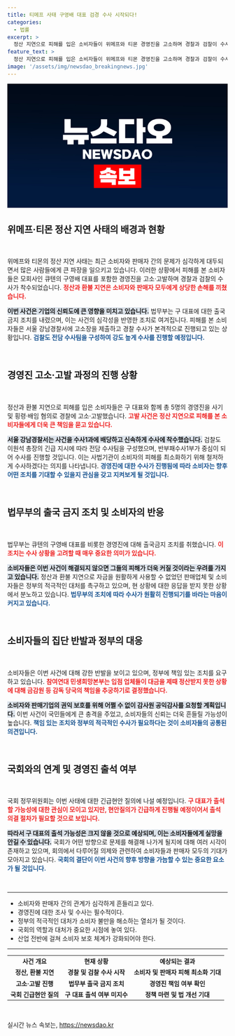 ```yaml
---
title: 티메프 사태 구영배 대표 검경 수사 시작되다!
categories:
  - 법률
excerpt: >
  정산 지연으로 피해를 입은 소비자들이 위메프와 티몬 경영진을 고소하며 경찰과 검찰이 수사에 착수했습니다. 법무부는 구영배 대표에게 출국금지 조치를 내렸고, 파장이 확대될 것으로 예상됩니다.
feature_text: >
  정산 지연으로 피해를 입은 소비자들이 위메프와 티몬 경영진을 고소하며 경찰과 검찰이 수사에 착수했습니다. 법무부는 구영배 대표에게 출국금지 조치를 내렸고, 파장이 확대될 것으로 예상됩니다.
image: '/assets/img/newsdao_breakingnews.jpg'
---
```


<p><img src="/assets/img/newsdao_breakingnews.jpg" alt="cryptoinkorea 속보" /></p>

<h2 data-ke-size="size26">위메프·티몬 정산 지연 사태의 배경과 현황</h2>  

<p data-ke-size="size16">&nbsp;</p>  

<p>위메프와 티몬의 정산 지연 사태는 최근 소비자와 판매자 간의 문제가 심각하게 대두되면서 많은 사람들에게 큰 파장을 일으키고 있습니다. 이러한 상황에서 피해를 본 소비자들은 모회사인 큐텐의 구영배 대표를 포함한 경영진을 고소·고발하며 경찰과 검찰의 수사가 착수되었습니다. <b><span style="color: #ee2323;">정산과 환불 지연은 소비자와 판매자 모두에게 상당한 손해를 끼쳤습니다.</span></b> </p>

<p><b><span style="background-color: #21538527;">이번 사건은 기업의 신뢰도에 큰 영향을 미치고 있습니다.</span></b> 법무부는 구 대표에 대한 출국금지 조치를 내렸으며, 이는 사건의 심각성을 반영한 조치로 여겨집니다. 피해를 본 소비자들은 서울 강남경찰서에 고소장을 제출하고 경찰 수사가 본격적으로 진행되고 있는 상황입니다. <b><span style="color: #1a5490;">검찰도 전담 수사팀을 구성하여 강도 높게 수사를 진행할 예정입니다.</span></b> </p>

<p data-ke-size="size16">&nbsp;</p>  

<h2 data-ke-size="size26">경영진 고소·고발 과정의 진행 상황</h2>  

<p data-ke-size="size16">&nbsp;</p>  

<p>정산과 환불 지연으로 피해를 입은 소비자들은 구 대표와 함께 총 5명의 경영진을 사기 및 횡령·배임 혐의로 경찰에 고소·고발했습니다. <b><span style="color: #ee2323;">고발 사건은 정산 지연으로 피해를 본 소비자들에게 더욱 큰 책임을 묻고 있습니다.</span></b> </p>

<p><b><span style="background-color: #21538527;">서울 강남경찰서는 사건을 수사1과에 배당하고 신속하게 수사에 착수했습니다.</span></b> 검찰도 이원석 총장의 긴급 지시에 따라 전담 수사팀을 구성했으며, 반부패수사1부가 중심이 되어 수사를 진행할 것입니다. 이는 사법기관이 소비자의 피해를 최소화하기 위해 철저하게 수사하겠다는 의지를 나타냅니다. <b><span style="color: #1a5490;">경영진에 대한 수사가 진행됨에 따라 소비자는 향후 어떤 조치를 기대할 수 있을지 관심을 갖고 지켜보게 될 것입니다.</span></b> </p>

<p data-ke-size="size16">&nbsp;</p>  

<h2 data-ke-size="size26">법무부의 출국 금지 조치 및 소비자의 반응</h2>  

<p data-ke-size="size16">&nbsp;</p>  

<p>법무부는 큐텐의 구영배 대표를 비롯한 경영진에 대해 출국금지 조치를 취했습니다. <b><span style="color: #ee2323;">이 조치는 수사 상황을 고려할 때 매우 중요한 의미가 있습니다.</span></b> </p>

<p><b><span style="background-color: #21538527;">소비자들은 이번 사건이 해결되지 않으면 그들의 피해가 더욱 커질 것이라는 우려를 가지고 있습니다.</span></b> 정산과 환불 지연으로 자금을 원활하게 사용할 수 없었던 판매업체 및 소비자들은 정부의 적극적인 대처를 촉구하고 있으며, 현 상황에 대한 응답을 받지 못한 상황에서 분노하고 있습니다. <b><span style="color: #1a5490;">법무부의 조치에 따라 수사가 원활히 진행되기를 바라는 마음이 커지고 있습니다.</span></b> </p>

<p data-ke-size="size16">&nbsp;</p>  

<h2 data-ke-size="size26">소비자들의 집단 반발과 정부의 대응</h2>  

<p data-ke-size="size16">&nbsp;</p>  

<p>소비자들은 이번 사건에 대해 강한 반발을 보이고 있으며, 정부에 책임 있는 조치를 요구하고 있습니다. <b><span style="color: #ee2323;">참여연대 민생희망본부는 입점 업체들이 대금을 제때 정산받지 못한 상황에 대해 금감원 등 감독 당국의 책임을 추궁하기로 결정했습니다.</span></b> </p>

<p><b><span style="background-color: #21538527;">소비자와 판매기업의 권익 보호를 위해 어쩔 수 없이 감사원 공익감사를 요청할 계획입니다.</span></b> 이번 사건이 국민들에게 큰 충격을 주었고, 소비자들의 신뢰는 더욱 흔들릴 가능성이 높습니다. <b><span style="color: #1a5490;">책임 있는 조치와 정부의 적극적인 수사가 필요하다는 것이 소비자들의 공통된 의견입니다.</span></b> </p>

<p data-ke-size="size16">&nbsp;</p>  

<h2 data-ke-size="size26">국회와의 연계 및 경영진 출석 여부</h2>  

<p data-ke-size="size16">&nbsp;</p>  

<p>국회 정무위원회는 이번 사태에 대한 긴급현안 질의에 나설 예정입니다. <b><span style="color: #ee2323;">구 대표가 출석할 가능성에 대한 관심이 모이고 있지만, 현안질의가 긴급하게 진행될 예정이어서 출석 의결 절차가 필요할 것으로 보입니다.</span></b> </p>

<p><b><span style="background-color: #21538527;">따라서 구 대표의 출석 가능성은 크지 않을 것으로 예상되며, 이는 소비자들에게 실망을 안길 수 있습니다.</span></b> 국회가 어떤 방향으로 문제를 해결해 나가게 될지에 대해 여러 시각이 존재하고 있으며, 회의에서 다루어질 의제와 관련하여 소비자들과 판매자 모두의 기대가 모아지고 있습니다. <b><span style="color: #1a5490;">국회의 결단이 이번 사건의 향후 방향을 가늠할 수 있는 중요한 요소가 될 것입니다.</span></b> </p>

<p data-ke-size="size16">&nbsp;</p>  

<hr>  

<ul>  
<li>소비자와 판매자 간의 관계가 심각하게 흔들리고 있다.</li>  
<li>경영진에 대한 조사 및 수사는 필수적이다.</li>  
<li>정부의 적극적인 대처가 소비자 불만을 해소하는 열쇠가 될 것이다.</li>  
<li>국회의 역할과 대처가 중요한 시점에 놓여 있다.</li>  
<li>산업 전반에 걸쳐 소비자 보호 체계가 강화되어야 한다.</li>  
</ul>  

<hr>  

<table style="width: 100%; border-collapse: collapse;">  
<tr>  
<td style="text-align: center; height: 17px;"><b>사건 개요</b></td>  
<td style="text-align: center; height: 17px;"><b>현재 상황</b></td>  
<td style="text-align: center; height: 17px;"><b>예상되는 결과</b></td>  
</tr>  
<tr>  
<td style="text-align: center; height: 17px;"><b>정산, 환불 지연</b></td>  
<td style="text-align: center; height: 17px;"><b>경찰 및 검찰 수사 시작</b></td>  
<td style="text-align: center; height: 17px;"><b>소비자 및 판매자 피해 최소화 기대</b></td>  
</tr>  
<tr>  
<td style="text-align: center; height: 17px;"><b>고소·고발 진행</b></td>  
<td style="text-align: center; height: 17px;"><b>법무부 출국 금지 조치</b></td>  
<td style="text-align: center; height: 17px;"><b>경영진 책임 여부 확인</b></td>  
</tr>  
<tr>  
<td style="text-align: center; height: 17px;"><b>국회 긴급현안 질의</b></td>  
<td style="text-align: center; height: 17px;"><b>구 대표 출석 여부 미지수</b></td>  
<td style="text-align: center; height: 17px;"><b>정책 마련 및 법 개선 기대</b></td>  
</tr>  
</table>  

<p data-ke-size="size16">&nbsp;</p>  
실시간 뉴스 속보는, <a href="https://newsdao.kr" rel="dofollow">https://newsdao.kr</a>



